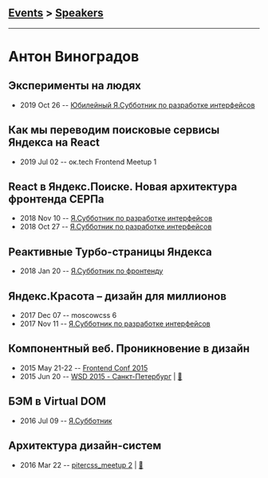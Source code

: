 ## [Events](../README.md) > [Speakers](../speakers.md)
---

# Антон Виноградов

## Эксперименты на людях
- 2019 Oct 26 -- [Юбилейный Я.Субботник по разработке интерфейсов](https://www.youtube.com/watch?v=CKbOHn1lJWw&t=3541s)    
## Как мы переводим поисковые сервисы Яндекса на React
- 2019 Jul 02 -- ок.tech Frontend Meetup 1    
## React в Яндекс.Поиске. Новая архитектура фронтенда СЕРПа
- 2018 Nov 10 -- [Я.Субботник по разработке интерфейсов](https://events.yandex.ru/lib/talks/6678/)    
- 2018 Oct 27 -- [Я.Субботник по разработке интерфейсов](https://events.yandex.ru/lib/talks/6445/)    
## Реактивные Турбо-страницы Яндекса
- 2018 Jan 20 -- [Я.Субботник по фронтенду](https://events.yandex.ru/lib/talks/5483/)    
## Яндекс.Красота – дизайн для миллионов
- 2017 Dec 07 -- moscowcss 6    
- 2017 Nov 11 -- [Я.Субботник по разработке интерфейсов](https://events.yandex.ru/lib/talks/5205/)    
## Компонентный веб. Проникновение в дизайн
- 2015 May 21-22 -- [Frontend Conf 2015](https://www.youtube.com/watch?v=O3GsRn962SI)    
- 2015 Jun 20 -- [WSD 2015 - Санкт-Петербург](https://www.youtube.com/watch?v=V7bnSOwuO4M)  | [:notebook:](https://wsd.events/2015/06/20/pres/components-web.pdf)  
## БЭМ в Virtual DOM
- 2016 Jul 09 -- [Я.Субботник](https://events.yandex.ru/lib/talks/3687/)    
## Архитектура дизайн-систем
- 2016 Mar 22 -- [pitercss_meetup 2](https://www.youtube.com/watch?v=j6v-B45fsDI)  | [:notebook:](https://pitercss.ru/2/pres/design-systems.pdf)  
